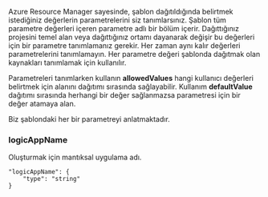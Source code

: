Azure Resource Manager sayesinde, şablon dağıtıldığında belirtmek istediğiniz değerlerin parametrelerini siz tanımlarsınız. Şablon tüm parametre değerleri içeren parametre adlı bir bölüm içerir.
Dağıttığınız projesini temel alan veya dağıttığınız ortamı dayanarak değişir bu değerleri için bir parametre tanımlamanız gerekir. Her zaman aynı kalır değerleri parametrelerini tanımlamayın. Her parametre değeri şablonda dağıtmak olan kaynakları tanımlamak için kullanılır. 

Parametreleri tanımlarken kullanın **allowedValues** hangi kullanıcı değerleri belirtmek için alanını dağıtımı sırasında sağlayabilir. Kullanım **defaultValue** dağıtımı sırasında herhangi bir değer sağlanmazsa parametresi için bir değer atamaya alan.

Biz şablondaki her bir parametreyi anlatmaktadır.

### <a name="logicappname"></a>logicAppName
Oluşturmak için mantıksal uygulama adı.

    "logicAppName": {
        "type": "string"
    }